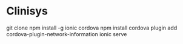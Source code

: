 # Clinisys
git clone
npm install -g ionic cordova
npm install
cordova plugin add cordova-plugin-network-information
ionic serve
